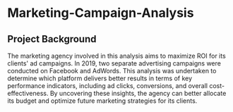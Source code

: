 # Marketing-Campaign-Analysis

## Project Background
The marketing agency involved in this analysis aims to maximize ROI for its clients' ad campaigns. In 2019, two separate advertising campaigns were conducted on Facebook and AdWords. This analysis was undertaken to determine which platform delivers better results in terms of key performance indicators, including ad clicks, conversions, and overall cost-effectiveness. By uncovering these insights, the agency can better allocate its budget and optimize future marketing strategies for its clients.



